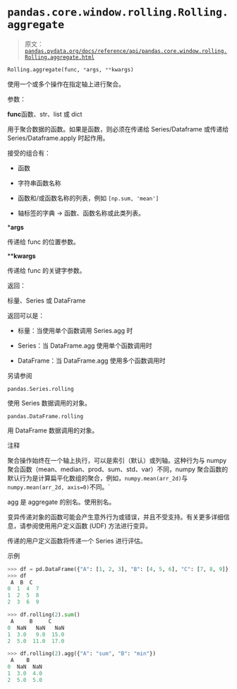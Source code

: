 # `pandas.core.window.rolling.Rolling.aggregate`

> 原文：[`pandas.pydata.org/docs/reference/api/pandas.core.window.rolling.Rolling.aggregate.html`](https://pandas.pydata.org/docs/reference/api/pandas.core.window.rolling.Rolling.aggregate.html)

```py
Rolling.aggregate(func, *args, **kwargs)
```

使用一个或多个操作在指定轴上进行聚合。

参数：

**func**函数、str、list 或 dict

用于聚合数据的函数。如果是函数，则必须在传递给 Series/Dataframe 或传递给 Series/Dataframe.apply 时起作用。

接受的组合有：

+   函数

+   字符串函数名称

+   函数和/或函数名称的列表，例如 `[np.sum, 'mean']`

+   轴标签的字典 -> 函数、函数名称或此类列表。

***args**

传递给 func 的位置参数。

****kwargs**

传递给 func 的关键字参数。

返回：

标量、Series 或 DataFrame

返回可以是：

+   标量：当使用单个函数调用 Series.agg 时

+   Series：当 DataFrame.agg 使用单个函数调用时

+   DataFrame：当 DataFrame.agg 使用多个函数调用时

另请参阅

`pandas.Series.rolling`

使用 Series 数据调用的对象。

`pandas.DataFrame.rolling`

用 DataFrame 数据调用的对象。

注释

聚合操作始终在一个轴上执行，可以是索引（默认）或列轴。这种行为与 numpy 聚合函数（mean、median、prod、sum、std、var）不同，numpy 聚合函数的默认行为是计算扁平化数组的聚合，例如，`numpy.mean(arr_2d)`与`numpy.mean(arr_2d, axis=0)`不同。`

agg 是 aggregate 的别名。使用别名。

变异传递对象的函数可能会产生意外行为或错误，并且不受支持。有关更多详细信息，请参阅使用用户定义函数 (UDF) 方法进行变异。

传递的用户定义函数将传递一个 Series 进行评估。

示例

```py
>>> df = pd.DataFrame({"A": [1, 2, 3], "B": [4, 5, 6], "C": [7, 8, 9]})
>>> df
 A  B  C
0  1  4  7
1  2  5  8
2  3  6  9 
```

```py
>>> df.rolling(2).sum()
 A     B     C
0  NaN   NaN   NaN
1  3.0   9.0  15.0
2  5.0  11.0  17.0 
```

```py
>>> df.rolling(2).agg({"A": "sum", "B": "min"})
 A    B
0  NaN  NaN
1  3.0  4.0
2  5.0  5.0 
```
